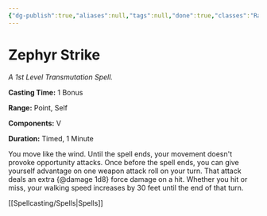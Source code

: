 ```yaml
---
{"dg-publish":true,"aliases":null,"tags":null,"done":true,"classes":"Ranger,","spellLevel":1,"school":"Transmutation","source":"XGE","permalink":"/spells/zephyr-strike/","dgHomeLink":false,"dgPassFrontmatter":true}
---
```


# Zephyr Strike
*A 1st Level Transmutation Spell.*

**Casting Time:** 1 Bonus

**Range:** Point, Self

**Components:** V 

**Duration:** Timed, 1 Minute

You move like the wind. Until the spell ends, your movement doesn't provoke opportunity attacks.
Once before the spell ends, you can give yourself advantage on one weapon attack roll on your turn. That attack deals an extra {@damage 1d8} force damage on a hit. Whether you hit or miss, your walking speed increases by 30 feet until the end of that turn.

[[Spellcasting/Spells|Spells]]